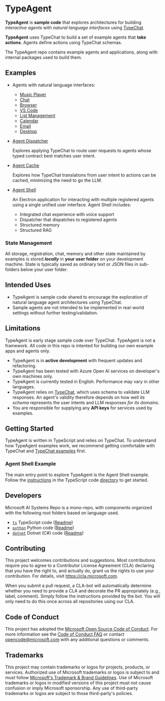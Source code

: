 # TypeAgent

**TypeAgent** is **sample code** that explores architectures for building _interactive agents_ with _natural language interfaces_ using [TypeChat](https://github.com/microsoft/typechat).

**TypeAgent** uses TypeChat to build a set of example agents that **take actions**. Agents define actions using TypeChat schemas.

The TypeAgent repo contains example agents and applications, along with internal packages used to build them.

## Examples

- Agents with natural language interfaces:

  - [Music Player](./ts/packages/agents/player/)
  - [Chat](./ts/packages/agents/chat/)
  - [Browser](./ts/packages/agents/browser/)
  - [VS Code](./ts/packages/agents/code/)
  - [List Management](./ts/packages/agents/list/)
  - [Calendar](./ts/packages/agents/calendar/)
  - [Email](./ts/packages/agents/email/)
  - [Desktop](./ts/packages/agents/desktop/)

- [Agent Dispatcher](./ts/packages/dispatcher/)

  Explores applying TypeChat to route user requests to agents whose typed contract best matches user intent.

- [Agent Cache](./ts/packages/cache/)

  Explores how TypeChat translations from user intent to actions can be cached, minimizing the need to go the LLM.

- [Agent Shell](./ts/packages/shell/)

  An Electron application for interacting with multiple registered agents using a single unified user interface. Agent Shell includes:

  - Integrated chat experience with voice support
  - Dispatcher that dispatches to registered agents
  - Structured memory
  - Structured RAG

### State Management

All storage, registration, chat, memory and other state maintained by examples is stored **_locally_** in **your user folder** on your development machine. State is typically saved as ordinary text or JSON files in sub-folders below your user folder.

## Intended Uses

- TypeAgent is sample code shared to encourage the exploration of natural language agent architectures using TypeChat.
- Sample agents are not intended to be implemented in real-world settings without further testing/validation.

## Limitations

TypeAgent is early stage sample code over TypeChat. TypeAgent is not a framework. All code in this repo is intented for building our own example apps and agents only.

- TypeAgent is in **active development** with frequent updates and refactoring.
- TypeAgent has been tested with Azure Open AI services on developer's own machines only.
- TypeAgent is currently tested in English. Performance may vary in other languages.
- TypeAgent relies on [TypeChat](https://github.com/microsoft/typechat), which uses schema to validate LLM responses. An agent's validity therefore depends on how well _its schema_ represents the user intents and LLM responses _for its domains_.
- You are responsible for supplying any **API keys** for services used by examples.

## Getting Started

TypeAgent is written in TypeScript and relies on TypeChat. To understand how TypeAgent examples work, we recommend getting comfortable with TypeChat and [TypeChat examples](https://github.com/microsoft/TypeChat/tree/main/typescript/examples) first.

### Agent Shell Example

The main entry point to explore TypeAgent is the Agent Shell example. Follow the [instructions](./ts/README.md) in the TypeScript code [directory](./ts) to get started.

## Developers

Microsoft AI Systems Repo is a mono-repo, with components organized with the following root folders based on language used.

- [`ts`](./ts) TypeScript code ([Readme](./ts/README.md))
- [`python`](./python) Python code ([Readme](./python/README.md))
- [`dotnet`](./dotnet) Dotnet (C#) code ([Readme](./dotnet/README.md))

## Contributing

This project welcomes contributions and suggestions. Most contributions require you to
agree to a Contributor License Agreement (CLA) declaring that you have the right to,
and actually do, grant us the rights to use your contribution. For details, visit
https://cla.microsoft.com.

When you submit a pull request, a CLA-bot will automatically determine whether you need
to provide a CLA and decorate the PR appropriately (e.g., label, comment). Simply follow the
instructions provided by the bot. You will only need to do this once across all repositories using our CLA.

## Code of Conduct

This project has adopted the [Microsoft Open Source Code of Conduct](https://opensource.microsoft.com/codeofconduct/).
For more information see the [Code of Conduct FAQ](https://opensource.microsoft.com/codeofconduct/faq/) or
contact [opencode@microsoft.com](mailto:opencode@microsoft.com) with any additional questions or comments.

## Trademarks

This project may contain trademarks or logos for projects, products, or services. Authorized use of Microsoft
trademarks or logos is subject to and must follow
[Microsoft's Trademark & Brand Guidelines](https://www.microsoft.com/en-us/legal/intellectualproperty/trademarks/usage/general).
Use of Microsoft trademarks or logos in modified versions of this project must not cause confusion or imply Microsoft sponsorship.
Any use of third-party trademarks or logos are subject to those third-party's policies.
